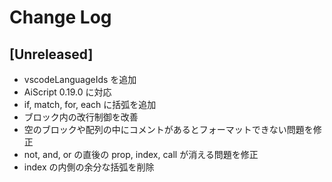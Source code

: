 # Change Log

## [Unreleased]

- vscodeLanguageIds を追加
- AiScript 0.19.0 に対応
- if, match, for, each に括弧を追加
- ブロック内の改行制御を改善
- 空のブロックや配列の中にコメントがあるとフォーマットできない問題を修正
- not, and, or の直後の prop, index, call が消える問題を修正
- index の内側の余分な括弧を削除
